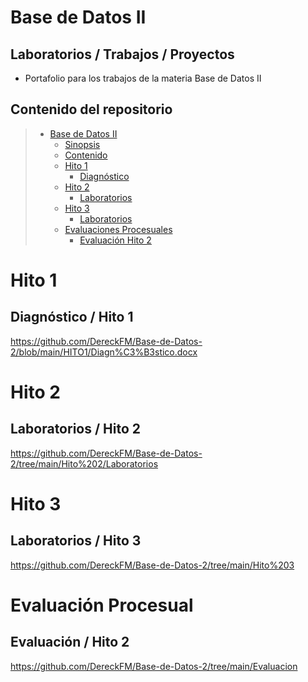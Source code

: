 # Base de Datos II

## Laboratorios / Trabajos / Proyectos 

* Portafolio para los trabajos de la materia Base de Datos II

## Contenido del repositorio

> * [Base de Datos II](#Base-de-Datos-II)
>   * [Sinopsis](#Laboratorios--Trabajos--Proyectos)
>   * [Contenido](#Contenido-del-repositorio)
>   * [Hito 1](#Hito-1)
>     * [Diagnóstico](#Diagnóstico--Hito-1)
>   * [Hito 2](#Hito-2)
>     * [Laboratorios](#Laboratorios--Hito-2)
>   * [Hito 3](#Hito-3)
>     * [Laboratorios](#Laboratorios--Hito-3)
>   * [Evaluaciones Procesuales](#Evaluación-Procesual)
>     * [Evaluación Hito 2](#Evaluación--Hito-2)

# Hito 1

## Diagnóstico / Hito 1
https://github.com/DereckFM/Base-de-Datos-2/blob/main/HITO1/Diagn%C3%B3stico.docx

# Hito 2

## Laboratorios / Hito 2

https://github.com/DereckFM/Base-de-Datos-2/tree/main/Hito%202/Laboratorios

# Hito 3

## Laboratorios / Hito 3

https://github.com/DereckFM/Base-de-Datos-2/tree/main/Hito%203

# Evaluación Procesual

## Evaluación / Hito 2

https://github.com/DereckFM/Base-de-Datos-2/tree/main/Evaluacion
